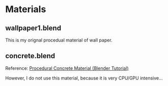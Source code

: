 # Materials

## wallpaper1.blend

This is my orignal procedual material of wall paper.

## concrete.blend

Reference: [Procedural Concrete Material (Blender Tutorial)](https://youtube.com/watch?v=XDqRa0ExDqs&si=EnSIkaIECMiOmarE)

However, I do not use this material, because it is very CPU/GPU intensive...
